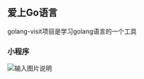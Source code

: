 ## 爱上Go语言
golang-visit项目是学习golang语言的一个工具



### 小程序
![输入图片说明](https://images.gitee.com/uploads/images/2019/0131/101857_e5398b5c_90803.jpeg "gh_47e307f4f905_258.jpg")


